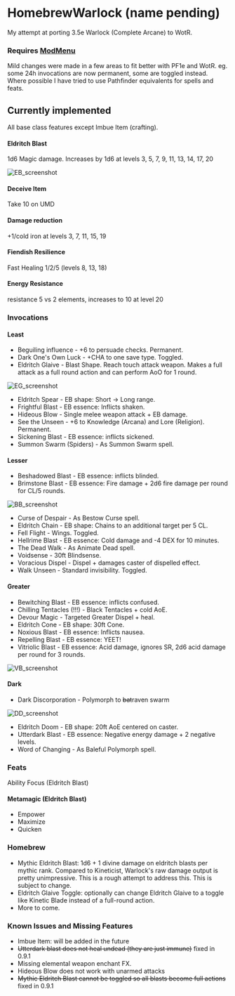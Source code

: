 # HomebrewWarlock (name pending)

My attempt at porting 3.5e Warlock (Complete Arcane) to WotR.

### Requires [ModMenu](https://github.com/WittleWolfie/ModMenu)

Mild changes were made in a few areas to fit better with PF1e and WotR. eg. some 24h invocations are now permanent, some are toggled instead.
Where possible I have tried to use Pathfinder equivalents for spells and feats.

## Currently implemented

All base class features except Imbue Item (crafting).

#### Eldritch Blast
1d6 Magic damage. Increases by 1d6 at levels 3, 5, 7, 9, 11, 13, 14, 17, 20

![EB_screenshot](https://github.com/microsoftenator2022/HomebrewWarlock/assets/105488202/86ad3700-8c2d-49b3-8aff-999393bc0068)

#### Deceive Item
Take 10 on UMD

#### Damage reduction
+1/cold iron at levels 3, 7, 11, 15, 19

#### Fiendish Resilience
Fast Healing 1/2/5 (levels 8, 13, 18)

#### Energy Resistance
resistance 5 vs 2 elements, increases to 10 at level 20

### Invocations
#### Least

- Beguiling influence - +6 to persuade checks. Permanent.
- Dark One's Own Luck - +CHA to one save type. Toggled.
- Eldritch Glaive - Blast Shape. Reach touch attack weapon. Makes a full attack as a full round action and can perform AoO for 1 round.

![EG_screenshot](https://github.com/microsoftenator2022/HomebrewWarlock/assets/105488202/ea7b966f-da5e-4b56-a649-d711c5d33154)

- Eldritch Spear - EB shape: Short -> Long range.
- Frightful Blast - EB essence: Inflicts shaken.
- Hideous Blow - Single melee weapon attack + EB damage.
- See the Unseen - +6 to Knowledge (Arcana) and Lore (Religion). Permanent.
- Sickening Blast - EB essence: inflicts sickened.
- Summon Swarm (Spiders) - As Summon Swarm spell.

#### Lesser
- Beshadowed Blast - EB essence: inflicts blinded.
- Brimstone Blast - EB essence: Fire damage + 2d6 fire damage per round for CL/5 rounds.

![BB_screenshot](https://github.com/microsoftenator2022/HomebrewWarlock/assets/105488202/c2ad6aa8-549e-410b-92eb-43a70e55ffb5)

- Curse of Despair - As Bestow Curse spell.
- Eldritch Chain - EB shape: Chains to an additional target per 5 CL.
- Fell Flight - Wings. Toggled.
- Hellrime Blast - EB essence: Cold damage and -4 DEX for 10 minutes.
- The Dead Walk - As Animate Dead spell.
- Voidsense - 30ft Blindsense.
- Voracious Dispel - Dispel + damages caster of dispelled effect.
- Walk Unseen - Standard invisibility. Toggled.

#### Greater
- Bewitching Blast - EB essence: inflicts confused.
- Chilling Tentacles (!!!) - Black Tentacles + cold AoE.
- Devour Magic - Targeted Greater Dispel + heal.
- Eldritch Cone - EB shape: 30ft Cone.
- Noxious Blast - EB essence: Inflicts nausea.
- Repelling Blast - EB essence: YEET!
- Vitriolic Blast - EB essence: Acid damage, ignores SR, 2d6 acid damage per round for 3 rounds.

![VB_screenshot](https://github.com/microsoftenator2022/HomebrewWarlock/assets/105488202/fe47652f-b3d4-4364-8617-ea9b37fa940d)

#### Dark

- Dark Discorporation - Polymorph to ~~bat~~raven swarm

![DD_screenshot](https://github.com/microsoftenator2022/HomebrewWarlock/assets/105488202/a084d530-66a5-487c-ad0e-2ff0152e9373)
- Eldritch Doom - EB shape: 20ft AoE centered on caster.
- Utterdark Blast - EB essence: Negative energy damage + 2 negative levels.
- Word of Changing - As Baleful Polymorph spell.

### Feats
Ability Focus (Eldritch Blast)

#### Metamagic (Eldritch Blast)
- Empower
- Maximize
- Quicken

### Homebrew
- Mythic Eldritch Blast: 1d6 + 1 divine damage on eldritch blasts per mythic rank.
  Compared to Kineticist, Warlock's raw damage output is pretty unimpressive. This is a rough attempt to address this. This is subject to change.
- Eldritch Glaive Toggle: optionally can change Eldritch Glaive to a toggle like Kinetic Blade instead of a full-round action.
- More to come.

### Known Issues and Missing Features
- Imbue Item: will be added in the future
- ~~Utterdark blast does not heal undead (they are just immune)~~ fixed in 0.9.1
- Missing elemental weapon enchant FX.
- Hideous Blow does not work with unarmed attacks
- ~~Mythic Eldritch Blast cannot be toggled so all blasts become full actions~~ fixed in 0.9.1
